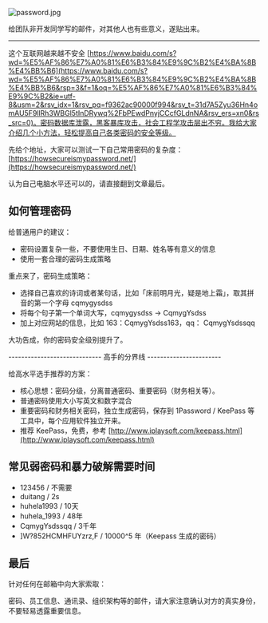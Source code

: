 

![password.jpg](https://e25ba8-log4d-c.dijingchao.com/images/upload_dropbox/201512/password.jpg)

给团队非开发同学写的邮件，对其他人也有些意义，遂贴出来。

-----

这个互联网越来越不安全 [https://www.baidu.com/s?wd=%E5%AF%86%E7%A0%81%E6%B3%84%E9%9C%B2%E4%BA%8B%E4%BB%B6](https://www.baidu.com/s?wd=%E5%AF%86%E7%A0%81%E6%B3%84%E9%9C%B2%E4%BA%8B%E4%BB%B6&rsp=3&f=1&oq=%E5%AF%86%E7%A0%81%E6%B3%84%E9%9C%B2&ie=utf-8&usm=2&rsv_idx=1&rsv_pq=f9362ac90000f994&rsv_t=31d7A5Zyu36Hn4omAU5F9llRh3WBGl5tInDRywq%2FbPEwdPnyjCCcfGLdnNA&rsv_ers=xn0&rs_src=0)。密码数据库泄露，黑客暴库攻击，社会工程学攻击层出不穷。我给大家介绍几个小方法，轻松提高自己各类密码的安全等级。

先给个地址，大家可以测试一下自己常用密码的复杂度：[https://howsecureismypassword.net/](https://howsecureismypassword.net/)

认为自己电脑水平还可以的，请直接翻到文章最后。


## 如何管理密码

给普通用户的建议：

*   密码设置复杂一些，不要使用生日、日期、姓名等有意义的信息
*   使用一套合理的密码生成策略

重点来了，密码生成策略：

*   选择自己喜欢的诗词或者某句话，比如「床前明月光，疑是地上霜」，取其拼音的第一个字母 cqmygysdss
*   将每个句子第一个单词大写，cqmygysdss -> CqmygYsdss
*   加上对应网站的信息，比如 163：CqmygYsdss163，qq： CqmygYsdssqq

大功告成，你的密码安全级别提升了。

----------------------------- 高手的分界线 -----------------------

给高水平选手推荐的方案：

*   核心思想：密码分级，分离普通密码、重要密码（财务相关等）。
*   普通密码使用大小写英文和数字混合
*   重要密码和财务相关密码，独立生成密码，保存到 1Password / KeePass 等工具中，每个应用软件独立开来。
*   推荐 KeePass，免费，参考 [http://www.iplaysoft.com/keepass.html](http://www.iplaysoft.com/keepass.html)


##  常见弱密码和暴力破解需要时间

*   123456 / 不需要
*   duitang / 2s
*   huhela1993 / 10天
*   huhela\_1993 / 48年
*   CqmygYsdssqq / 3千年
*   ]W?852HCMHFUYzrz,F / 10000^5 年（Keepass 生成的密码）

## 最后

针对任何在邮箱中向大家索取：

密码、员工信息、通讯录、组织架构等的邮件，请大家注意确认对方的真实身份，不要轻易透露重要信息。

